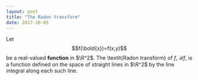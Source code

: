 ```yaml
---
layout: post
title: "The Radon transform"
date: 2017-10-05
---
```


Let $$f(\bold{x})=f(x,y)$$ be a real-valued <b>function</b> in $\R^2$.
The \textit{Radon transform} of $f$, $\mathcal{R}f$, is a function defined on the space of straight lines in $\R^2$ by
the line integral along each such line.

